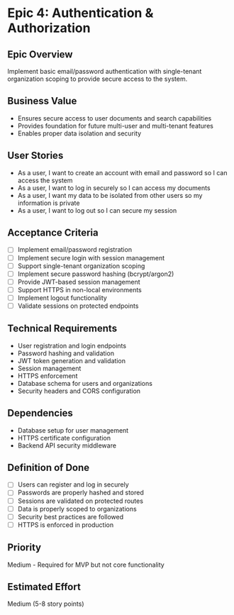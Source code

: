 # Epic 4: Authentication & Authorization

## Epic Overview

Implement basic email/password authentication with single-tenant organization scoping to provide secure access to the system.

## Business Value

- Ensures secure access to user documents and search capabilities
- Provides foundation for future multi-user and multi-tenant features
- Enables proper data isolation and security

## User Stories

- As a user, I want to create an account with email and password so I can access the system
- As a user, I want to log in securely so I can access my documents
- As a user, I want my data to be isolated from other users so my information is private
- As a user, I want to log out so I can secure my session

## Acceptance Criteria

- [ ] Implement email/password registration
- [ ] Implement secure login with session management
- [ ] Support single-tenant organization scoping
- [ ] Implement secure password hashing (bcrypt/argon2)
- [ ] Provide JWT-based session management
- [ ] Support HTTPS in non-local environments
- [ ] Implement logout functionality
- [ ] Validate sessions on protected endpoints

## Technical Requirements

- User registration and login endpoints
- Password hashing and validation
- JWT token generation and validation
- Session management
- HTTPS enforcement
- Database schema for users and organizations
- Security headers and CORS configuration

## Dependencies

- Database setup for user management
- HTTPS certificate configuration
- Backend API security middleware

## Definition of Done

- [ ] Users can register and log in securely
- [ ] Passwords are properly hashed and stored
- [ ] Sessions are validated on protected routes
- [ ] Data is properly scoped to organizations
- [ ] Security best practices are followed
- [ ] HTTPS is enforced in production

## Priority

Medium - Required for MVP but not core functionality

## Estimated Effort

Medium (5-8 story points)

